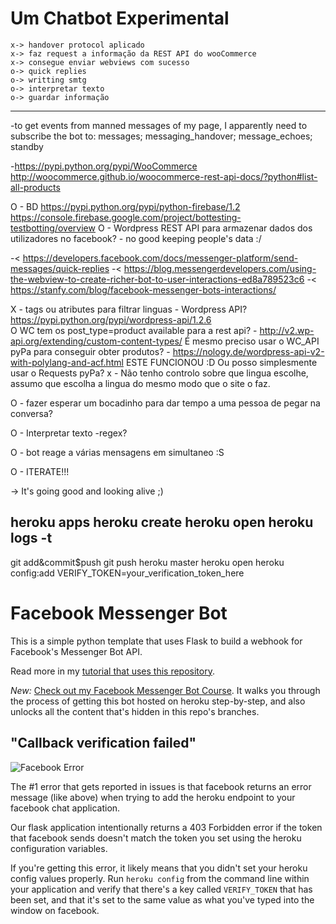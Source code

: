 # Um Chatbot Experimental

	x-> handover protocol aplicado
	x-> faz request a informação da REST API do wooCommerce
	x-> consegue enviar webviews com sucesso
	o-> quick replies
	o-> writting smtg
	o-> interpretar texto
	o-> guardar informação

----

-to get events from manned messages of my page, I apparently need to subscribe the bot to: messages; messaging_handover; message_echoes; standby

-https://pypi.python.org/pypi/WooCommerce
	http://woocommerce.github.io/woocommerce-rest-api-docs/?python#list-all-products

O - BD
https://pypi.python.org/pypi/python-firebase/1.2	
https://console.firebase.google.com/project/bottesting-testbotting/overview
O - Wordpress REST API para armazenar dados dos utilizadores no facebook? - no good keeping people's data :/

-< https://developers.facebook.com/docs/messenger-platform/send-messages/quick-replies
-< https://blog.messengerdevelopers.com/using-the-webview-to-create-richer-bot-to-user-interactions-ed8a789523c6
-< https://stanfy.com/blog/facebook-messenger-bots-interactions/

X - tags ou atributes para filtrar linguas
	- Wordpress API?		https://pypi.python.org/pypi/wordpress-api/1.2.6	
	O WC tem os post_type=product available para a rest api? - http://v2.wp-api.org/extending/custom-content-types/
	É mesmo preciso usar o WC_API pyPa para conseguir obter produtos? - https://nology.de/wordpress-api-v2-with-polylang-and-acf.html
		ESTE FUNCIONOU :D
	Ou posso simplesmente usar o Requests pyPa?
	x - Não tenho controlo sobre que lingua escolhe, assumo que escolha a lingua do mesmo modo que o site o faz.

O - fazer esperar um bocadinho para dar tempo a uma pessoa de pegar na conversa?


O - Interpretar texto
	-regex?

O - bot reage a várias mensagens em simultaneo :S


O - ITERATE!!!

-> It's going good and looking alive ;)

heroku apps
heroku create
heroku open
heroku logs -t
-
git add&commit$push
git push heroku master
heroku open
heroku config:add VERIFY_TOKEN=your_verification_token_here


# Facebook Messenger Bot
This is a simple python template that uses Flask to build a webhook for Facebook's Messenger Bot API.

Read more in my [tutorial that uses this repository](https://blog.hartleybrody.com/fb-messenger-bot/).

*New:* [Check out my Facebook Messenger Bot Course](https://facebook-messenger-bot.teachable.com/p/facebook-messenger-bot/). It walks you through the process of getting this bot hosted on heroku step-by-step, and also unlocks all the content that's hidden in this repo's branches.

## "Callback verification failed"

![Facebook Error](https://cloud.githubusercontent.com/assets/18402893/21538944/f96fcd1e-cdc7-11e6-83ee-a866190d9080.png)

The #1 error that gets reported in issues is that facebook returns an error message (like above) when trying to add the heroku endpoint to your facebook chat application.

Our flask application intentionally returns a 403 Forbidden error if the token that facebook sends doesn't match the token you set using the heroku configuration variables.

If you're getting this error, it likely means that you didn't set your heroku config values properly. Run `heroku config` from the command line within your application and verify that there's a key called `VERIFY_TOKEN` that has been set, and that it's set to the same value as what you've typed into the window on facebook.